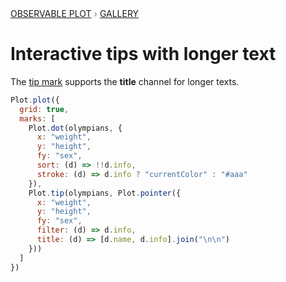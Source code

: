 <div style="color: grey; font: 13px/25.5px var(--sans-serif); text-transform: uppercase;"><h1 style="display: none;">Plot: Interactive tips with longer text</h1><a href="/plot">Observable Plot</a> › <a href="/@observablehq/plot-gallery">Gallery</a></div>

# Interactive tips with longer text

The [tip mark](https://observablehq.com/plot/marks/tip) supports the **title** channel for longer texts.

```js echo
Plot.plot({
  grid: true,
  marks: [
    Plot.dot(olympians, {
      x: "weight",
      y: "height",
      fy: "sex",
      sort: (d) => !!d.info,
      stroke: (d) => d.info ? "currentColor" : "#aaa"
    }),
    Plot.tip(olympians, Plot.pointer({
      x: "weight",
      y: "height",
      fy: "sex",
      filter: (d) => d.info,
      title: (d) => [d.name, d.info].join("\n\n")
    }))
  ]
})

```
